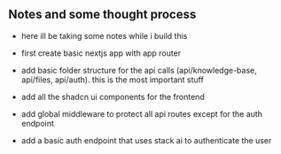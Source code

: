 ## Notes and some thought process

- here ill be taking some notes while i build this

- first create basic nextjs app with app router
- add basic folder structure for the api calls (api/knowledge-base, api/files, api/auth). this is the most important stuff
- add all the shadcn ui components for the frontend
- add global middleware to protect all api routes except for the auth endpoint
- add a basic auth endpoint that uses stack ai to authenticate the user
